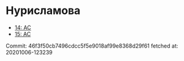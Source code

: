 # Нурисламова
- [14: AC](14.md)
- [15: AC](15.md)

Commit: 46f3f50cb7496cdcc5f5e9018af99e8368d29f61
 fetched at: 20201006-123239
